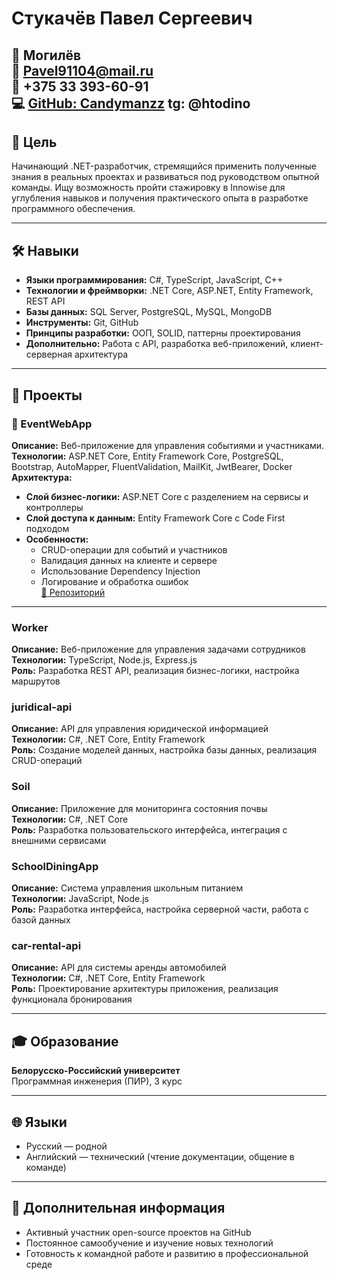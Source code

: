 # Стукачёв Павел Сергеевич

📍 Могилёв  
📧 [Pavel91104@mail.ru](mailto:Pavel91104@mail.ru)  
📱 +375 33 393-60-91  
💻 [GitHub: Candymanzz](https://github.com/Candymanzz)
tg: @htodino
---

## 🎯 Цель

Начинающий .NET-разработчик, стремящийся применить полученные знания в реальных проектах и развиваться под руководством опытной команды. Ищу возможность пройти стажировку в Innowise для углубления навыков и получения практического опыта в разработке программного обеспечения.

---

## 🛠️ Навыки

- **Языки программирования:** C#, TypeScript, JavaScript, C++
- **Технологии и фреймворки:** .NET Core, ASP.NET, Entity Framework, REST API
- **Базы данных:** SQL Server, PostgreSQL, MySQL, MongoDB
- **Инструменты:** Git, GitHub
- **Принципы разработки:** ООП, SOLID, паттерны проектирования
- **Дополнительно:** Работа с API, разработка веб-приложений, клиент-серверная архитектура

---

## 💼 Проекты

### 🔹 EventWebApp
**Описание:** Веб-приложение для управления событиями и участниками.  
**Технологии:** ASP.NET Core, Entity Framework Core, PostgreSQL, Bootstrap, AutoMapper, FluentValidation, MailKit, JwtBearer, Docker
**Архитектура:**  
- **Слой бизнес-логики:** ASP.NET Core с разделением на сервисы и контроллеры  
- **Слой доступа к данным:** Entity Framework Core с Code First подходом  
- **Особенности:**  
  - CRUD-операции для событий и участников  
  - Валидация данных на клиенте и сервере  
  - Использование Dependency Injection  
  - Логирование и обработка ошибок  
[🔗 Репозиторий](https://github.com/Candymanzz/EventWebApp)

---

### Worker  
**Описание:** Веб-приложение для управления задачами сотрудников  
**Технологии:** TypeScript, Node.js, Express.js  
**Роль:** Разработка REST API, реализация бизнес-логики, настройка маршрутов

### juridical-api  
**Описание:** API для управления юридической информацией  
**Технологии:** C#, .NET Core, Entity Framework  
**Роль:** Создание моделей данных, настройка базы данных, реализация CRUD-операций

### Soil  
**Описание:** Приложение для мониторинга состояния почвы  
**Технологии:** C#, .NET Core  
**Роль:** Разработка пользовательского интерфейса, интеграция с внешними сервисами

### SchoolDiningApp  
**Описание:** Система управления школьным питанием  
**Технологии:** JavaScript, Node.js  
**Роль:** Разработка интерфейса, настройка серверной части, работа с базой данных

### car-rental-api  
**Описание:** API для системы аренды автомобилей  
**Технологии:** C#, .NET Core, Entity Framework  
**Роль:** Проектирование архитектуры приложения, реализация функционала бронирования

---

## 🎓 Образование

**Белорусско-Российский университет**  
Программная инженерия (ПИР), 3 курс

---

## 🌐 Языки

- Русский — родной  
- Английский — технический (чтение документации, общение в команде)

---

## 📌 Дополнительная информация

- Активный участник open-source проектов на GitHub  
- Постоянное самообучение и изучение новых технологий  
- Готовность к командной работе и развитию в профессиональной среде
